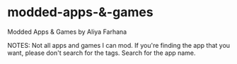 # modded-apps-&-games
Modded Apps & Games by Aliya Farhana

NOTES: Not all apps and games I can mod.
 If you're finding the app that you want,
 please don't search for the tags. Search for the app name.
